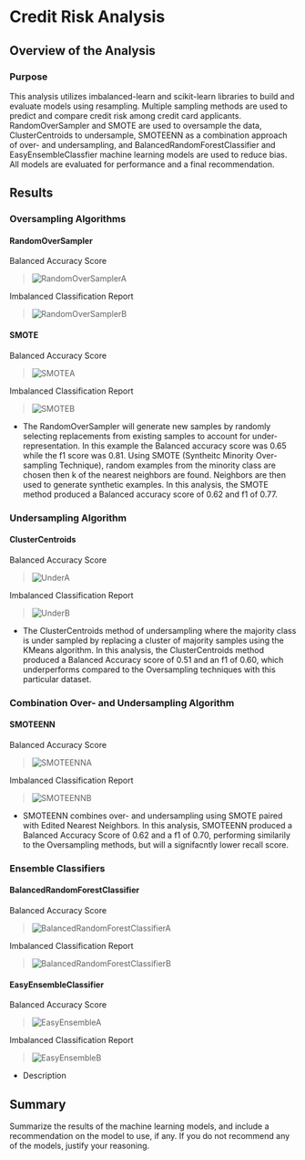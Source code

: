 # Credit Risk Analysis

## Overview of the Analysis 

### Purpose

This analysis utilizes imbalanced-learn and scikit-learn libraries to build and evaluate models using resampling. Multiple sampling methods are used to predict and compare credit risk among credit card applicants. RandomOverSampler and SMOTE are used to oversample the data, ClusterCentroids to undersample, SMOTEENN as a combination approach of over- and undersampling, and BalancedRandomForestClassifier and EasyEnsembleClassfier machine learning models are used to reduce bias. All models are evaluated for performance and a final recommendation.  

## Results

### **Oversampling Algorithms**

#### RandomOverSampler
Balanced Accuracy Score
>![RandomOverSamplerA](https://user-images.githubusercontent.com/77405273/119721584-268df300-be20-11eb-953b-0dffb2282d4d.png)

Imbalanced Classification Report
>![RandomOverSamplerB](https://user-images.githubusercontent.com/77405273/119721590-27268980-be20-11eb-937d-7ae048e3c36b.png)

#### SMOTE
Balanced Accuracy Score
>![SMOTEA](https://user-images.githubusercontent.com/77405273/119721591-27bf2000-be20-11eb-95db-baa3f4aff765.png)

Imbalanced Classification Report
>![SMOTEB](https://user-images.githubusercontent.com/77405273/119721593-27bf2000-be20-11eb-9111-0e731e7f882f.png)

- The RandomOverSampler will generate new samples by randomly selecting replacements from existing samples to account for under-representation. In this example the Balanced accuracy score was 0.65 while the f1 score was 0.81. Using SMOTE (Syntheitc Minority Over-sampling Technique), random examples from the minority class are chosen then k of the nearest neighbors are found. Neighbors are then used to generate synthetic examples. In this analysis, the SMOTE method produced a Balanced accuracy score of 0.62 and f1 of 0.77.

### **Undersampling Algorithm**

#### ClusterCentroids
Balanced Accuracy Score
>![UnderA](https://user-images.githubusercontent.com/77405273/119721594-2857b680-be20-11eb-8097-fcdd6074a61b.png)

Imbalanced Classification Report
>![UnderB](https://user-images.githubusercontent.com/77405273/119721596-2857b680-be20-11eb-8d15-a1cf8d5a2f2b.png)

- The ClusterCentroids method of undersampling where the majority class is under sampled by replacing a cluster of majority samples using the KMeans algorithm. In this analysis, the ClusterCentroids method produced a Balanced Accuracy score of 0.51 and an f1 of 0.60, which underperforms compared to the Oversampling techniques with this particular dataset. 

### **Combination Over- and Undersampling Algorithm**

#### SMOTEENN
Balanced Accuracy Score
>![SMOTEENNA](https://user-images.githubusercontent.com/77405273/119721601-2b52a700-be20-11eb-9e59-b5104d2e90c1.png)

Imbalanced Classification Report
>![SMOTEENNB](https://user-images.githubusercontent.com/77405273/119721604-2b52a700-be20-11eb-8c33-69bf6fb187a0.png)

- SMOTEENN combines over- and undersampling using SMOTE paired with Edited Nearest Neighbors. In this analysis, SMOTEENN produced a Balanced Accuracy Score of 0.62 and a f1 of 0.70, performing similarily to the Oversampling methods, but will a signifacntly lower recall score. 

### **Ensemble Classifiers**

#### BalancedRandomForestClassifier
Balanced Accuracy Score
>![BalancedRandomForestClassifierA](https://user-images.githubusercontent.com/77405273/119721605-2beb3d80-be20-11eb-8a87-2df8cbf664f9.png)

Imbalanced Classification Report
>![BalancedRandomForestClassifierB](https://user-images.githubusercontent.com/77405273/119721608-2c83d400-be20-11eb-8427-bdc9c6e4826a.png)

#### EasyEnsembleClassifier
Balanced Accuracy Score
>![EasyEnsembleA](https://user-images.githubusercontent.com/77405273/119721610-2c83d400-be20-11eb-9cfc-110227dae52a.png)

Imbalanced Classification Report
>![EasyEnsembleB](https://user-images.githubusercontent.com/77405273/119721611-2c83d400-be20-11eb-908b-dab39c89f401.png)

- Description

## Summary

Summarize the results of the machine learning models, and include a recommendation on the model to use, if any. If you do not recommend any of the models, justify your reasoning.
